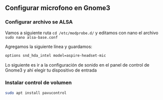 ## Configurar microfono en Gnome3


### Configurar archivo se ALSA

Vamos a siguiente ruta `cd /etc/modprobe.d/` y editamos con nano el archivo `sudo nano alsa-base.conf`

Agregamos la siguiente línea y guardamos:

```bash
options snd_hda_intel model=aspire-headset-mic
```
Lo siguiente es ir a la configuración de sonido en el panel de control de Gnome3 y ahí elegir tu dispositivo de entrada

### Instalar control de volumen 

```bash
sudo apt install pavucontrol
```
